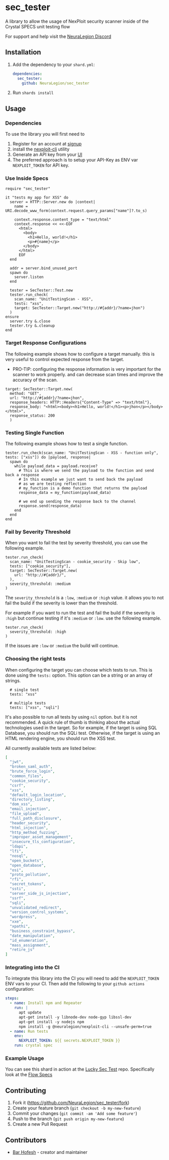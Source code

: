 # sec_tester

A library to allow the usage of NexPloit security scanner inside of the Crystal SPECS unit testing flow

For support and help visit the [NeuraLegion Discord](https://discord.gg/jy9BB7twtG)

## Installation

1. Add the dependency to your `shard.yml`:

   ```yaml
   dependencies:
     sec_tester:
       github: NeuraLegion/sec_tester
   ```

2. Run `shards install`

## Usage

### Dependencies

To use the library you will first need to

1. Register for an account at [signup](https://app.neuralegion.com/signup)
2. install the [nexploit-cli](https://www.npmjs.com/package/@neuralegion/nexploit-cli) utility
3. Generate an API key from your [UI](https://docs.neuralegion.com/docs/manage-your-personal-account#manage-your-personal-api-keys-authentication-tokens)
4. The preferred approach is to setup your API-Key as ENV var `NEXPLOIT_TOKEN` for API key.

### Use Inside Specs

```crystal
require "sec_tester"

it "tests my app for XSS" do
  server = HTTP::Server.new do |context|
    name = URI.decode_www_form(context.request.query_params["name"]?.to_s)

    context.response.content_type = "text/html"
    context.response << <<-EOF
      <html>
        <body>
          <h1>Hello, world!</h1>
          <p>#{name}</p>
        </body>
      </html>
      EOF
  end

  addr = server.bind_unused_port
  spawn do
    server.listen
  end

  tester = SecTester::Test.new
  tester.run_check(
    scan_name: "UnitTestingScan - XSS",
    tests: "xss",
    target: SecTester::Target.new("http://#{addr}/?name=jhon")
  )
ensure
  server.try &.close
  tester.try &.cleanup
end

```

### Target Response Configurations

The following example shows how to configure a target manually.
this is very useful to control expected response from the target.

* PRO-TIP: configuring the response information is very important for the scanner to work properly. and can decrease scan times and improve the accuracy of the scan.

```crystal
target: SecTester::Target.new(
  method: "GET",
  url: "http://#{addr}/?name=jhon",
  response_headers: HTTP::Headers{"Content-Type" => "text/html"},
  response_body: "<html><body><h1>Hello, world!</h1><p>jhon</p></body></html>",
  response_status: 200
  )
```

### Testing Single Function

The following example shows how to test a single function.

```crystal
tester.run_check(scan_name: "UnitTestingScan - XSS - function only", tests: ["xss"]) do |payload, response|
  spawn do
    while payload_data = payload.receive?
      # This is where we send the payload to the function and send back a response
      # In this example we just want to send back the payload
      # as we are testing reflection
      # my_function is a demo function that returns the payload
      response_data = my_function(payload_data)

      # we end up sending the response back to the channel
      response.send(response_data)
    end
  end
end
```

### Fail by Severity Threshold

When you want to fail the test by severity threshold, you can use the following example.

```crystal
tester.run_check(
  scan_name: "UnitTestingScan - cookie_security - Skip low",
  tests: ["cookie_security"],
  target: SecTester::Target.new(
    url: "http://#{addr}/",
  ),
  severity_threshold: :medium
)
```

The `severity_threshold` is a `:low`, `:medium` or `:high` value. it allows you to not fail the build if the severity is lower than the threshold.

For example if you want to run the test and fail the build if the severity is `:high` but continue testing if it's `:medium` or `:low`. use the following example.

```crystal
tester.run_check(
  severity_threshold: :high
)
```

If the issues are `:low` or `:medium` the build will continue.

### Choosing the right tests

When configuring the target you can choose which tests to run.
This is done using the `tests:` option.
This option can be a string or an array of strings.

```crystal
  # single test
  tests: "xss"

  # multiple tests
  tests: ["xss", "sqli"]
```

It's also possible to run all tests by using `nil` option. but it is not recommended.
A quick rule of thumb is thinking about the actual technologies used in the target.
So for example, if the target is using SQL Database, you should run the SQLi test.
Otherwise, if the target is using an HTML rendering engine, you should run the XSS test.

All currently available tests are listed below:

```json
[
  "jwt",
  "broken_saml_auth",
  "brute_force_login",
  "common_files",
  "cookie_security",
  "csrf",
  "xss",
  "default_login_location",
  "directory_listing",
  "dom_xss",
  "email_injection",
  "file_upload",
  "full_path_disclosure",
  "header_security",
  "html_injection",
  "http_method_fuzzing",
  "improper_asset_management",
  "insecure_tls_configuration",
  "ldapi",
  "lfi",
  "nosql",
  "open_buckets",
  "open_database",
  "osi",
  "proto_pollution",
  "rfi",
  "secret_tokens",
  "ssti",
  "server_side_js_injection",
  "ssrf",
  "sqli",
  "unvalidated_redirect",
  "version_control_systems",
  "wordpress",
  "xxe",
  "xpathi",
  "business_constraint_bypass",
  "date_manipulation",
  "id_enumeration",
  "mass_assignment",
  "retire_js"
]
```

### Integrating into the CI

To integrate this library into the CI you will need to add the `NEXPLOIT_TOKEN` ENV vars to your CI.
Then add the following to your `github actions` configuration:

```yml
steps:
  - name: Install npm and Repeater
    run: |
      apt update
      apt-get install -y libnode-dev node-gyp libssl-dev
      apt-get install -y nodejs npm
      npm install -g @neuralegion/nexploit-cli --unsafe-perm=true
  - name: Run tests
    env:
      NEXPLOIT_TOKEN: ${{ secrets.NEXPLOIT_TOKEN }}
    run: crystal spec
```

### Example Usage

You can see this shard in action at the [Lucky Sec Test](https://github.com/bararchy/lucky_sec_test) repo.
Specifically look at the [Flow Specs](https://github.com/bararchy/lucky_sec_test/blob/bc70e6c13147d5ccfec6fef9493b09a792fdc434/spec/flows/authentication_spec.cr#L31)

## Contributing

1. Fork it (<https://github.com/NeuraLegion/sec_tester/fork>)
2. Create your feature branch (`git checkout -b my-new-feature`)
3. Commit your changes (`git commit -am 'Add some feature'`)
4. Push to the branch (`git push origin my-new-feature`)
5. Create a new Pull Request

## Contributors

* [Bar Hofesh](https://github.com/bararchy) - creator and maintainer
